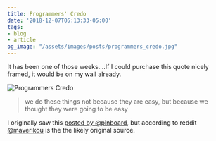 ```yaml
---
title: Programmers' Credo
date: '2018-12-07T05:13:33-05:00'
tags:
- blog
- article
og_image: "/assets/images/posts/programmers_credo.jpg"
---
```


It has been one of those weeks....If I could purchase this quote nicely framed, it would be on my wall already.

![Programmers Credo](/assets/images/posts/programmers_credo.jpg)

> we do these things not because they are easy, but because we thought they were going to be easy

I originally saw this [posted by @pinboard](https://twitter.com/Pinboard/status/761656824202276864), but according to reddit [@maverikou](https://twitter.com/maverikou) is the the likely original source.
